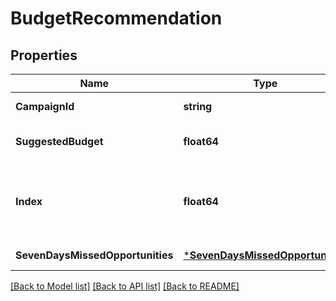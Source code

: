 # BudgetRecommendation

## Properties
Name | Type | Description | Notes
------------ | ------------- | ------------- | -------------
**CampaignId** | **string** | The identifier of a campaign. | [default to null]
**SuggestedBudget** | **float64** | Recommended budget for the campaign. | [default to null]
**Index** | **float64** | Correlate the recommendation to the campaign index in the request. Zero-based. | [default to null]
**SevenDaysMissedOpportunities** | [***SevenDaysMissedOpportunities**](SevenDaysMissedOpportunities.md) |  | [default to null]

[[Back to Model list]](../README.md#documentation-for-models) [[Back to API list]](../README.md#documentation-for-api-endpoints) [[Back to README]](../README.md)


